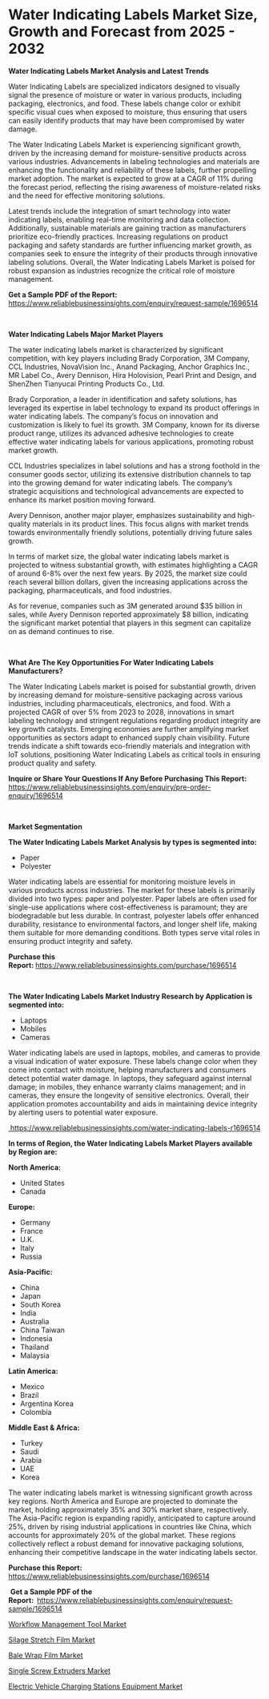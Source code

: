 <p><h1>Water Indicating Labels Market Size, Growth and Forecast from 2025 - 2032</h1></p><p><strong>Water Indicating Labels Market Analysis and Latest Trends</strong></p>
<p><p>Water Indicating Labels are specialized indicators designed to visually signal the presence of moisture or water in various products, including packaging, electronics, and food. These labels change color or exhibit specific visual cues when exposed to moisture, thus ensuring that users can easily identify products that may have been compromised by water damage.</p><p>The Water Indicating Labels Market is experiencing significant growth, driven by the increasing demand for moisture-sensitive products across various industries. Advancements in labeling technologies and materials are enhancing the functionality and reliability of these labels, further propelling market adoption. The market is expected to grow at a CAGR of 11% during the forecast period, reflecting the rising awareness of moisture-related risks and the need for effective monitoring solutions.</p><p>Latest trends include the integration of smart technology into water indicating labels, enabling real-time monitoring and data collection. Additionally, sustainable materials are gaining traction as manufacturers prioritize eco-friendly practices. Increasing regulations on product packaging and safety standards are further influencing market growth, as companies seek to ensure the integrity of their products through innovative labeling solutions. Overall, the Water Indicating Labels Market is poised for robust expansion as industries recognize the critical role of moisture management.</p></p>
<p><strong>Get a Sample PDF of the Report:&nbsp;</strong> <a href="https://www.reliablebusinessinsights.com/enquiry/request-sample/1696514?utm_campaign=904&utm_medium=2&utm_source=Github&utm_content=ia&utm_term=08012025&utm_id=water-indicating-labels">https://www.reliablebusinessinsights.com/enquiry/request-sample/1696514</a></p>
<p>&nbsp;</p>
<p><strong>Water Indicating Labels Major Market Players</strong></p>
<p><p>The water indicating labels market is characterized by significant competition, with key players including Brady Corporation, 3M Company, CCL Industries, NovaVision Inc., Anand Packaging, Anchor Graphics Inc., MR Label Co., Avery Dennison, Hira Holovision, Pearl Print and Design, and ShenZhen Tianyucai Printing Products Co., Ltd. </p><p>Brady Corporation, a leader in identification and safety solutions, has leveraged its expertise in label technology to expand its product offerings in water indicating labels. The company’s focus on innovation and customization is likely to fuel its growth. 3M Company, known for its diverse product range, utilizes its advanced adhesive technologies to create effective water indicating labels for various applications, promoting robust market growth.</p><p>CCL Industries specializes in label solutions and has a strong foothold in the consumer goods sector, utilizing its extensive distribution channels to tap into the growing demand for water indicating labels. The company’s strategic acquisitions and technological advancements are expected to enhance its market position moving forward.</p><p>Avery Dennison, another major player, emphasizes sustainability and high-quality materials in its product lines. This focus aligns with market trends towards environmentally friendly solutions, potentially driving future sales growth.</p><p>In terms of market size, the global water indicating labels market is projected to witness substantial growth, with estimates highlighting a CAGR of around 6-8% over the next few years. By 2025, the market size could reach several billion dollars, given the increasing applications across the packaging, pharmaceuticals, and food industries.</p><p>As for revenue, companies such as 3M generated around $35 billion in sales, while Avery Dennison reported approximately $8 billion, indicating the significant market potential that players in this segment can capitalize on as demand continues to rise. </p></p>
<p>&nbsp;</p>
<p><strong>What Are The Key Opportunities For Water Indicating Labels Manufacturers?</strong></p>
<p><p>The Water Indicating Labels market is poised for substantial growth, driven by increasing demand for moisture-sensitive packaging across various industries, including pharmaceuticals, electronics, and food. With a projected CAGR of over 5% from 2023 to 2028, innovations in smart labeling technology and stringent regulations regarding product integrity are key growth catalysts. Emerging economies are further amplifying market opportunities as sectors adapt to enhanced supply chain visibility. Future trends indicate a shift towards eco-friendly materials and integration with IoT solutions, positioning Water Indicating Labels as critical tools in ensuring product quality and safety.</p></p>
<p><strong>Inquire or Share Your Questions If Any Before Purchasing This Report:</strong> <a href="https://www.reliablebusinessinsights.com/enquiry/pre-order-enquiry/1696514?utm_campaign=904&utm_medium=2&utm_source=Github&utm_content=ia&utm_term=08012025&utm_id=water-indicating-labels">https://www.reliablebusinessinsights.com/enquiry/pre-order-enquiry/1696514</a></p>
<p>&nbsp;</p>
<p><strong>Market Segmentation</strong></p>
<p><strong>The Water Indicating Labels Market Analysis by types is segmented into:</strong></p>
<p><ul><li>Paper</li><li>Polyester</li></ul></p>
<p><p>Water indicating labels are essential for monitoring moisture levels in various products across industries. The market for these labels is primarily divided into two types: paper and polyester. Paper labels are often used for single-use applications where cost-effectiveness is paramount; they are biodegradable but less durable. In contrast, polyester labels offer enhanced durability, resistance to environmental factors, and longer shelf life, making them suitable for more demanding conditions. Both types serve vital roles in ensuring product integrity and safety.</p></p>
<p><strong>Purchase this Report:&nbsp;</strong><a href="https://www.reliablebusinessinsights.com/purchase/1696514?utm_campaign=904&utm_medium=2&utm_source=Github&utm_content=ia&utm_term=08012025&utm_id=water-indicating-labels">https://www.reliablebusinessinsights.com/purchase/1696514</a></p>
<p>&nbsp;</p>
<p><strong>The Water Indicating Labels Market Industry Research by Application is segmented into:</strong></p>
<p><ul><li>Laptops</li><li>Mobiles</li><li>Cameras</li></ul></p>
<p><p>Water indicating labels are used in laptops, mobiles, and cameras to provide a visual indication of water exposure. These labels change color when they come into contact with moisture, helping manufacturers and consumers detect potential water damage. In laptops, they safeguard against internal damage; in mobiles, they enhance warranty claims management; and in cameras, they ensure the longevity of sensitive electronics. Overall, their application promotes accountability and aids in maintaining device integrity by alerting users to potential water exposure.</p></p>
<p><a href="https://www.reliablebusinessinsights.com/water-indicating-labels-r1696514?utm_campaign=904&utm_medium=2&utm_source=Github&utm_content=ia&utm_term=08012025&utm_id=water-indicating-labels">&nbsp;https://www.reliablebusinessinsights.com/water-indicating-labels-r1696514</a></p>
<p><strong>In terms of Region, the Water Indicating Labels Market Players available by Region are:</strong></p>
<p>
    <p> <strong> North America: </strong>
        <ul>
            <li>United States</li>
            <li>Canada</li>
        </ul>
        </p> 
    <p> <strong> Europe: </strong>
        <ul>
            <li>Germany</li>
            <li>France</li>
            <li>U.K.</li>
            <li>Italy</li>
            <li>Russia</li>
        </ul>
        </p> 
    <p> <strong> Asia-Pacific: </strong>
        <ul>
            <li>China</li>
            <li>Japan</li>
            <li>South Korea</li>
            <li>India</li>
            <li>Australia</li>
            <li>China Taiwan</li>
            <li>Indonesia</li>
            <li>Thailand</li>
            <li>Malaysia</li>
        </ul>
        </p> 
    <p> <strong> Latin America: </strong>
        <ul>
            <li>Mexico</li>
            <li>Brazil</li>
            <li>Argentina Korea</li>
            <li>Colombia</li>
        </ul>
        </p> 
    <p> <strong> Middle East & Africa: </strong>
        <ul>
            <li>Turkey</li>
            <li>Saudi</li>
            <li>Arabia</li>
            <li>UAE</li>
            <li>Korea</li>
        </ul>
    </p>
    </p>
<p><p>The water indicating labels market is witnessing significant growth across key regions. North America and Europe are projected to dominate the market, holding approximately 35% and 30% market share, respectively. The Asia-Pacific region is expanding rapidly, anticipated to capture around 25%, driven by rising industrial applications in countries like China, which accounts for approximately 20% of the global market. These regions collectively reflect a robust demand for innovative packaging solutions, enhancing their competitive landscape in the water indicating labels sector.</p></p>
<p><strong>Purchase this Report: </strong><a href="https://www.reliablebusinessinsights.com/purchase/1696514?utm_campaign=904&utm_medium=2&utm_source=Github&utm_content=ia&utm_term=08012025&utm_id=water-indicating-labels">https://www.reliablebusinessinsights.com/purchase/1696514</a></p>
<p>&nbsp;<strong>Get a Sample PDF of the Report:&nbsp;&nbsp;</strong><a href="https://www.reliablebusinessinsights.com/enquiry/request-sample/1696514?utm_campaign=904&utm_medium=2&utm_source=Github&utm_content=ia&utm_term=08012025&utm_id=water-indicating-labels">https://www.reliablebusinessinsights.com/enquiry/request-sample/1696514</a></p>
<p><strong></strong></p>
<p><p><a href="https://github.com/kimberjam0i/Market-Research-Report-List-1/blob/main/workflow-management-tool-market.md?utm_campaign=904&utm_medium=2&utm_source=Github&utm_content=ia&utm_term=08012025&utm_id=water-indicating-labels">Workflow Management Tool Market</a></p><p><a href="https://github.com/lashaunm5st/Market-Research-Report-List-1/blob/main/silage-stretch-film-market.md?utm_campaign=904&utm_medium=2&utm_source=Github&utm_content=ia&utm_term=08012025&utm_id=water-indicating-labels">Silage Stretch Film Market</a></p><p><a href="https://github.com/osbornrdaflalo/Market-Research-Report-List-1/blob/main/bale-wrap-film-market.md?utm_campaign=904&utm_medium=2&utm_source=Github&utm_content=ia&utm_term=08012025&utm_id=water-indicating-labels">Bale Wrap Film Market</a></p><p><a href="https://github.com/ElviraLeka1962/Market-Research-Report-List-1/blob/main/single-screw-extruders-market.md?utm_campaign=904&utm_medium=2&utm_source=Github&utm_content=ia&utm_term=08012025&utm_id=water-indicating-labels">Single Screw Extruders Market</a></p><p><a href="https://github.com/antonioc6hal/Market-Research-Report-List-1/blob/main/electric-vehicle-charging-stations-equipment-market.md?utm_campaign=904&utm_medium=2&utm_source=Github&utm_content=ia&utm_term=08012025&utm_id=water-indicating-labels">Electric Vehicle Charging Stations Equipment Market</a></p></p>